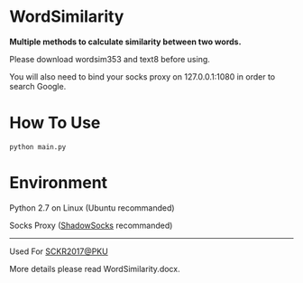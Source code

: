 # WordSimilarity
**Multiple methods to calculate similarity between two words.**

Please download wordsim353 and text8 before using.

You will also need to bind your socks proxy on 127.0.0.1:1080 in order to search Google.

# How To Use

```python main.py```

# Environment
Python 2.7 on Linux (Ubuntu recommanded)

Socks Proxy ([ShadowSocks](https://github.com/shadowsocks/shadowsocks) recommanded)

---

Used For [SCKR2017@PKU](http://www.icst.pku.edu.cn/lcwm/course/sckr2017/)

More details please read WordSimilarity.docx.
